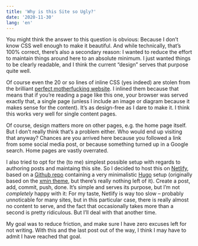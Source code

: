 ```yaml
---
title: 'Why is this Site so Ugly?'
date: '2020-11-30'
lang: 'en'
---
```


You might think the answer to this question is obvious: Because I don’t know CSS well enough to make it beautiful. And while technically, that’s 100% correct, there’s also a secondary reason: I wanted to reduce the effort to maintain things around here to an absolute minimum. I just wanted things to be clearly readable, and I think the current “design” serves that purpose quite well. 

Of course even the 20 or so lines of inline CSS (yes indeed) are stolen from the brilliant [perfect motherfucking website](https://perfectmotherfuckingwebsite.com). I inlined them because that means that if you’re reading a page like this one, your browser was served exactly that, a single page (unless I include an image or diagram because it makes sense for the content). It’s as design-free as I dare to make it. I think this works very well for single content pages.

Of course, design matters more on other pages, e.g. the home page itself. But I don’t really think that’s a problem either. Who would end up visiting that anyway? Chances are you arrived here because you followed a link from some social media post, or because something turned up in a Google search. Home pages are vastly overrated.

I also tried to opt for the (to me) simplest possible setup with regards to authoring posts and maintaing this site. So I decided to host this on [Netlify](https://www.netlify.com), based on a [Github repo](https://github.com/stilkov/netlify-site) containing a very minimalistic [Hugo](https://gohugo.io) setup (originally based on the [xmin theme](https://github.com/yihui/hugo-xmin), but there’s really nothing left of it). Create a post, add, commit, push, done. It’s simple and serves its purpose, but I’m not _completely_ happy with it: For my taste, Netlify is way too slow – probably unnoticable for many sites, but in this particular case, there is really almost no content to serve, and the fact that occasionally takes more than a second is pretty ridiculous. But I’ll deal with that another time.

My goal was to reduce friction, and make sure I have zero excuses left for not writing. With this and the last post out of the way, I think I may have to admit I have reached that goal.

